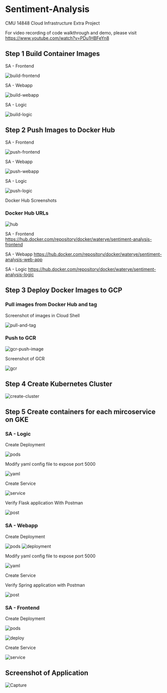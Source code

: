 # Sentiment-Analysis
CMU 14848 Cloud Infrastructure Extra Project

For video recording of code walkthrough and demo, please visit https://www.youtube.com/watch?v=PDu1HBFeYn8

## Step 1 Build Container Images

SA - Frontend

![build-frontend](https://i.imgur.com/NuiSah1.jpg)

SA - Webapp

![build-webapp](https://i.imgur.com/WZTiAhy.jpg)

SA - Logic

![build-logic](https://i.imgur.com/HrPEOff.jpg)

## Step 2 Push Images to Docker Hub

SA - Frontend

![push-frontend](https://i.imgur.com/ubtDOuL.jpg)

SA - Webapp

![push-webapp](https://i.imgur.com/KhOocOu.jpg)

SA - Logic

![push-logic](https://i.imgur.com/yXfHfib.jpg)

Docker Hub Screenshots

### Docker Hub URLs

![hub](https://i.imgur.com/YULOXmI.jpg)

SA - Frontend
https://hub.docker.com/repository/docker/waterye/sentiment-analysis-frontend

SA - Webapp
https://hub.docker.com/repository/docker/waterye/sentiment-analysis-web-app

SA - Logic
https://hub.docker.com/repository/docker/waterye/sentiment-analysis-logic

## Step 3 Deploy Docker Images to GCP

### Pull images from Docker Hub and tag
Screenshot of images in Cloud Shell

![pull-and-tag](https://i.imgur.com/5ukE5K1.jpg)

### Push to GCR

![gcr-push-image](https://i.imgur.com/SaeAblB.jpg)

Screenshot of GCR

![gcr](https://i.imgur.com/9MZMUmk.jpg)

## Step 4 Create Kubernetes Cluster

![create-cluster](https://i.imgur.com/KcyOjc1.jpg)

## Step 5 Create containers for each mircoservice on GKE

### SA - Logic

Create Deployment

![pods](https://i.imgur.com/mpqTp12.jpg)

Modify yaml config file to expose port 5000

![yaml](https://i.imgur.com/AMOZhtF.jpg)

Create Service

![service](https://i.imgur.com/PANCjvR.jpg)

Verify Flask application With Postman

![post](https://i.imgur.com/jShwg2u.jpg)

### SA - Webapp

Create Deployment

![pods](https://i.imgur.com/QVtIDwE.jpg)
![deployment](https://i.imgur.com/uU08NDz.jpg)

Modify yaml config file to expose port 5000

![yaml](https://i.imgur.com/621wWj5.jpg)

Create Service

Verify Spring application with Postman

![post](https://i.imgur.com/vAY3Gjq.jpg)

### SA - Frontend

Create Deployment

![pods](https://i.imgur.com/ayZHCQo.jpg)

![deploy](https://i.imgur.com/Omg0dYF.jpg)

Create Service

![service](https://i.imgur.com/zqAD0cj.jpg)

## Screenshot of Application

![Capture](https://i.imgur.com/HLKj5NR.jpg)